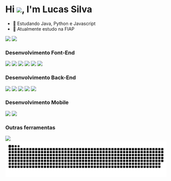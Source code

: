 <h1 align="left">Hi <img src="https://raw.githubusercontent.com/kaueMarques/kaueMarques/master/hi.gif" height="30px">, I'm Lucas Silva</h1>

- 🌱 Estudando Java, Python e Javascript
- 💞️ Atualmente estudo na FIAP

<div>
  <img height="200em" src= "https://github-readme-stats.vercel.app/api?username=lucas675489&show_icons=true&theme=radical"/>
  <img height="200em" src= "https://github-readme-stats.vercel.app/api?username=lucas675489&show=reviews,discussions_started,discussions_answered,prs_merged,prs_merged_percentage&theme=radical"/>
</div>


### Desenvolvimento Font-End
<div>
  <img height="80em" src="https://cdn.jsdelivr.net/gh/devicons/devicon@latest/icons/html5/html5-original.svg" />   
  <img height="80em" src="https://cdn.jsdelivr.net/gh/devicons/devicon@latest/icons/css3/css3-original.svg" />  
  <img height="80em" src="https://cdn.jsdelivr.net/gh/devicons/devicon@latest/icons/javascript/javascript-original.svg" />
  <img height="80em" src="https://cdn.jsdelivr.net/gh/devicons/devicon@latest/icons/bootstrap/bootstrap-original-wordmark.svg" />
  <img height="80em" src="https://cdn.jsdelivr.net/gh/devicons/devicon@latest/icons/git/git-original.svg" />
  <img height="80em" src="https://cdn.jsdelivr.net/gh/devicons/devicon@latest/icons/github/github-original-wordmark.svg" />    
</div>

### Desenvolvimento Back-End
<div>
  <img height="80em" src="https://cdn.jsdelivr.net/gh/devicons/devicon@latest/icons/php/php-original.svg" />
  <img height="80em" src="https://cdn.jsdelivr.net/gh/devicons/devicon@latest/icons/python/python-original-wordmark.svg" />
  <img height="80em" src="https://cdn.jsdelivr.net/gh/devicons/devicon@latest/icons/java/java-original-wordmark.svg" />
  <img height="80em" src="https://cdn.jsdelivr.net/gh/devicons/devicon@latest/icons/postgresql/postgresql-original.svg" />
  <img height="80em" src="https://cdn.jsdelivr.net/gh/devicons/devicon@latest/icons/mysql/mysql-original.svg" />          
</div>

### Desenvolvimento Mobile
<div>
  <img height="80em" src="https://cdn.jsdelivr.net/gh/devicons/devicon@latest/icons/androidstudio/androidstudio-original.svg" />   
  <img height="80em" src="https://cdn.jsdelivr.net/gh/devicons/devicon@latest/icons/kotlin/kotlin-original.svg" />
          
</div>

### Outras ferramentas
<div>
<img height="80em" src="https://cdn.jsdelivr.net/gh/devicons/devicon@latest/icons/blender/blender-original.svg" />
</div>

<picture>
  <source media="(prefers-color-scheme: dark)" srcset="https://raw.githubusercontent.com/lucas675489/lucas675489/output/github-contribution-grid-snake-dark.svg">
  <source media="(prefers-color-scheme: light)" srcset="https://raw.githubusercontent.com/lucas675489/lucas675489/output/github-contribution-grid-snake.svg">
  <img alt="github contribution grid snake animation" src="https://raw.githubusercontent.com/lucas675489/lucas675489/output/github-contribution-grid-snake.svg">
</picture>

